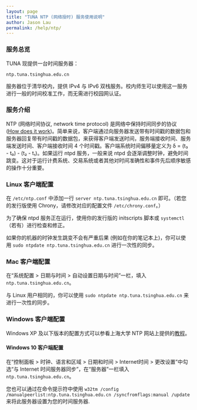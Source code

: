 ```yaml
---
layout: page
title: "TUNA NTP (网络授时) 服务使用说明"
author: Jason Lau
permalink: /help/ntp/
---
```


### 服务总览

TUNA 现提供一台时间服务器：

    ntp.tuna.tsinghua.edu.cn

服务器位于清华校内，提供 IPv4 与 IPv6 双栈服务。校内师生可以使用这一服务进行一般的时间校准工作，而无需进行校园网认证。

### 服务介绍

NTP (网络时间协议, network time protocol) 是网络中保持时间同步的协议 ([How does it work](http://www.ntp.org/ntpfaq/NTP-s-algo.htm))。简单来说，客户端通过向服务器发送带有时间戳的数据包和服务器回复带有时间戳的数据包，来获得客户端发送时间，服务端接收时间、服务端发送时间、客户端接收时间 4 个时间戳。客户端系统时间偏移量定义为 δ = (t₃ - t₀) - (t₂ - t₁)。如果运行 ntpd 服务，一般来说 ntpd 会逐渐调整时钟，避免时间跳变。这对于运行计费系统、交易系统或者其他对时间准确性和事件先后顺序敏感的操作十分重要。

### Linux 客户端配置

在 `/etc/ntp.conf` 中添加一行 `server ntp.tuna.tsinghua.edu.cn` 即可。（若您的发行版使用 Chrony，请修改对应的配置文件 `/etc/chrony.conf`。）

为了确保 ntpd 服务正在运行，使用你的发行版的 initscripts 脚本或 `systemctl`（若有）进行检查和修正。

如果你的机器的时钟发生跳变不会有严重后果 (例如在你的笔记本上)，你可以使用 `sudo ntpdate ntp.tuna.tsinghua.edu.cn` 进行一次性的同步。

### Mac 客户端配置

在“系统配置 > 日期与时间 > 自动设置日期与时间”一栏，填入 `ntp.tuna.tsinghua.edu.cn`。

与 Linux 用户相同的，你可以使用 `sudo ntpdate ntp.tuna.tsinghua.edu.cn` 来进行一次性的同步。

### Windows 客户端配置

Windows XP 及以下版本的配置方式可以参看上海大学 NTP 网站上提供的[教程](http://cms.shu.edu.cn/Default.aspx?alias=cms.shu.edu.cn/ntp)。  

#### Windows 10 客户端配置

在“控制面板 > 时钟、语言和区域 > 日期和时间 > Internet时间 > 更改设置”中勾选“与 Internet 时间服务器同步”，在“服务器”一栏填入 `ntp.tuna.tsinghua.edu.cn`。  

您也可以通过在命令提示符中使用  `w32tm /config /manualpeerlist:ntp.tuna.tsinghua.edu.cn /syncfromflags:manual /update` 来将此服务器设置为您的时间服务器.

